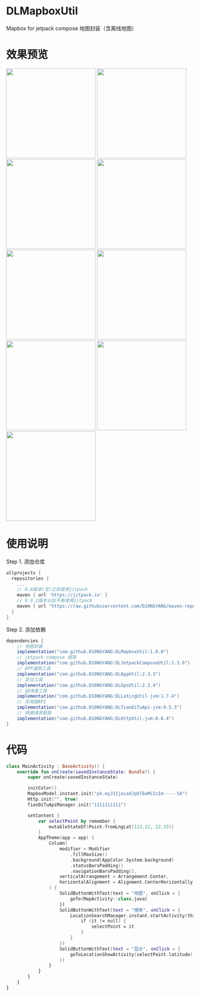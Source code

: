 # DLMapboxUtil
Mapbox for jetpack compose 地图封装（含离线地图）

# 效果预览
<img src="https://github.com/D10NGYANG/DLMapboxUtil/blob/master/image/map.png" width="240"/> <img src="https://github.com/D10NGYANG/DLMapboxUtil/blob/master/image/map_type.png" width="240"/> <img src="https://github.com/D10NGYANG/DLMapboxUtil/blob/master/image/map_offline.png" width="240"/> <img src="https://github.com/D10NGYANG/DLMapboxUtil/blob/master/image/map_offline_add.png" width="240"/> <img src="https://github.com/D10NGYANG/DLMapboxUtil/blob/master/image/map_offline_add_config.png" width="240"/> <img src="https://github.com/D10NGYANG/DLMapboxUtil/blob/master/image/search.png" width="240"/> <img src="https://github.com/D10NGYANG/DLMapboxUtil/blob/master/image/search_sure.png" width="240"/> <img src="https://github.com/D10NGYANG/DLMapboxUtil/blob/master/image/show.png" width="240"/> <img src="https://github.com/D10NGYANG/DLMapboxUtil/blob/master/image/show_other.png" width="240"/>

# 使用说明
Step 1. 添加仓库
```build.gradle
allprojects {
  repositories {
    ...
    // 0.8版本(含)之前使用jitpack
    maven { url 'https://jitpack.io' }
    // 0.9.2版本以后不再使用jitpack
    maven { url "https://raw.githubusercontent.com/D10NGYANG/maven-repo/main/repository" }
  }
}
```

Step 2. 添加依赖
```build.gradle
dependencies {
    // 地图封装
    implementation("com.github.D10NGYANG:DLMapboxUtil:1.0.0")
    // jetpack compose 框架
    implementation("com.github.D10NGYANG:DLJetpackComposeUtil:1.3.6")
    // APP通用工具
    implementation("com.github.D10NGYANG:DLAppUtil:2.3.3")
    // 定位工具
    implementation("com.github.D10NGYANG:DLGpsUtil:2.3.4")
    // 经纬度工具
    implementation("com.github.D10NGYANG:DLLatLngUtil-jvm:1.7.4")
    // 天地图API
    implementation("com.github.D10NGYANG:DLTianDiTuApi-jvm:0.5.3")
    // 网络请求框架
    implementation("com.github.D10NGYANG:DLHttpUtil-jvm:0.8.4")
}
```

# 代码
```kotlin
class MainActivity : BaseActivity() {
    override fun onCreate(savedInstanceState: Bundle?) {
        super.onCreate(savedInstanceState)

        initColor()
        MapboxModel.instant.init("pk.eyJ1IjoiaXJpbTEwMCIsIm-----SA")
        Http.init("", true)
        TianDiTuApiManager.init("1111111111")

        setContent {
            var selectPoint by remember {
                mutableStateOf(Point.fromLngLat(113.22, 22.33))
            }
            AppTheme(app = app) {
                Column(
                    modifier = Modifier
                        .fillMaxSize()
                        .background(AppColor.System.background)
                        .statusBarsPadding()
                        .navigationBarsPadding(),
                    verticalArrangement = Arrangement.Center,
                    horizontalAlignment = Alignment.CenterHorizontally
                ) {
                    SolidButtonWithText(text = "地图", onClick = {
                        goTo(MapActivity::class.java)
                    })
                    SolidButtonWithText(text = "搜索", onClick = {
                        LocationSearchManager.instant.startActivity(this@MainActivity) {
                            if (it != null) {
                                selectPoint = it
                            }
                        }
                    })
                    SolidButtonWithText(text = "显示", onClick = {
                        goToLocationShowActivity(selectPoint.latitude(), selectPoint.longitude())
                    })
                }
            }
        }
    }
}
```
